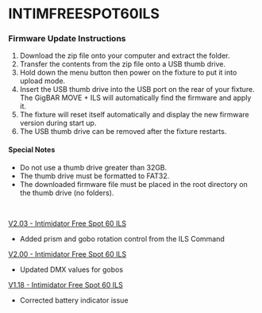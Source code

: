 # INTIMFREESPOT60ILS

### Firmware Update Instructions
1. Download the zip file onto your computer and extract the folder.
2. Transfer the contents from the zip file onto a USB thumb drive.
3. Hold down the menu button then power on the fixture to put it into upload mode.
4. Insert the USB thumb drive into the USB port on the rear of your fixture. The GigBAR MOVE + ILS will automatically find the firmware and apply it.
5. The fixture will reset itself automatically and display the new firmware version during start up.
6. The USB thumb drive can be removed after the fixture restarts.

#### Special Notes
* Do not use a thumb drive greater than 32GB.
* The thumb drive must be formatted to FAT32.
* The downloaded firmware file must be placed in the root directory on the thumb drive (no folders).

&nbsp;  

[V2.03 - Intimidator Free Spot 60 ILS](https://github.com/Chauvet-DJ/INTIMFREESPOT60ILS/blob/15e0e2a035c5ec33c98843dbd00bed11ca66a3bd/firmware/V2.03_04-08-24.zip)
- Added prism and gobo rotation control from the ILS Command

[V2.00 - Intimidator Free Spot 60 ILS](https://github.com/Chauvet-DJ/INTIMFREESPOT60ILS/blob/15e0e2a035c5ec33c98843dbd00bed11ca66a3bd/firmware/V2.00_10-12-23.zip)
- Updated DMX values for gobos

[V1.18 - Intimidator Free Spot 60 ILS](https://github.com/Chauvet-DJ/INTIMFREESPOT60ILS/blob/15e0e2a035c5ec33c98843dbd00bed11ca66a3bd/firmware/V1.18_08-04-23.zip)
- Corrected battery indicator issue
